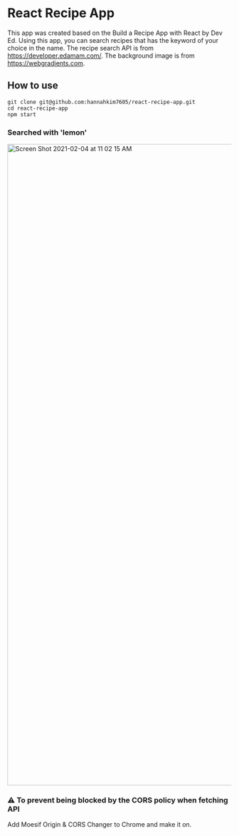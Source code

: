 # React Recipe App
This app was created based on the Build a Recipe App with React by Dev Ed.
Using this app, you can search recipes that has the keyword of your choice in the name.
The recipe search API is from https://developer.edamam.com/.
The background image is from https://webgradients.com.

## How to use
```
git clone git@github.com:hannahkim7605/react-recipe-app.git
cd react-recipe-app
npm start
```

### Searched with 'lemon'
<img width="1440" alt="Screen Shot 2021-02-04 at 11 02 15 AM" src="https://user-images.githubusercontent.com/41644259/106919841-811c0b80-66d8-11eb-9b52-f199b623513e.png">

### ⚠️ To prevent being blocked by the CORS policy when fetching API

Add Moesif Origin & CORS Changer to Chrome and make it on.
